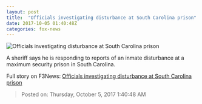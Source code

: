 ```yaml
---
layout: post
title:  "Officials investigating disturbance at South Carolina prison"
date: 2017-10-05 01:40:48Z
categories: fox-news
---
```


![Officials investigating disturbance at South Carolina prison](http://www.foxnews.com/content/dam/fox-news/logo/og-fn-foxnews.jpg)

A sheriff says he is responding to reports of an inmate disturbance at a maximum security prison in South Carolina.


Full story on F3News: [Officials investigating disturbance at South Carolina prison](http://www.f3nws.com/n/QeVhW)

> Posted on: Thursday, October 5, 2017 1:40:48 AM
